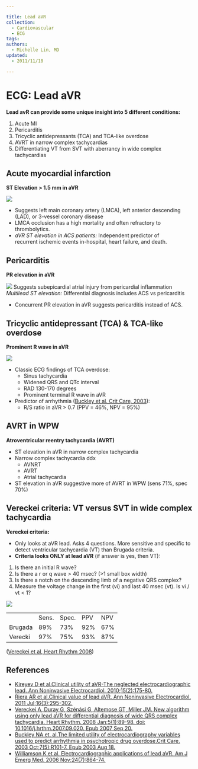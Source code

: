```yaml
---

title: Lead aVR
collection:
  - Cardiovascular
  - ECG
tags:
authors:
  - Michelle Lin, MD
updated:
  - 2011/11/18

---
```


# ECG: Lead aVR

**Lead avR can provide some unique insight into 5 different conditions:**

1.  Acute MI
2.  Pericarditis
3.  Tricyclic antidepressants (TCA) and TCA-like overdose
4.  AVRT in narrow complex tachycardias
5.  Differentiating VT from SVT with aberrancy in wide complex tachycardias

## Acute myocardial infarction

**ST Elevation &gt; 1.5 mm in aVR**

![](https://d2p53dh3qxfm0x.cloudfront.net/uploads/img/1jx/5/m/1eeb56c3-d374-5f38-a76a-fdf96b8143de/640.png)
-   Suggests left main coronary artery (LMCA), left anterior descending (LAD), or 3-vessel coronary disease
-   LMCA occlusion has a high mortality and often refractory to thrombolytics.
-   *aVR ST elevation in ACS patients:* Independent predictor of recurrent ischemic events in-hospital, heart failure, and death. 

## Pericarditis

**PR elevation in aVR**

![](https://d2p53dh3qxfm0x.cloudfront.net/uploads/img/1jx/5/m/657c2042-7ed2-5d25-af9d-1d157a9e3325/640.png)
Suggests subepicardial atrial injury from pericardial inflammation
*Multilead ST elevation:* Differential diagnosis includes ACS vs pericarditis 
-   Concurrent PR elevation in aVR suggests pericarditis instead of ACS. 

## Tricyclic antidepressant (TCA) & TCA-like overdose

**Prominent R wave in aVR**

![](https://d2p53dh3qxfm0x.cloudfront.net/uploads/img/1jx/5/m/6e877e8c-8687-5577-a681-2342f1138c18/640.png)
-   Classic ECG findings of TCA overdose:
    -   Sinus tachycardia
    -   Widened QRS and QTc interval
    -   RAD 130-170 degrees
    -   Prominent terminal R wave in aVR
-   Predictor of arrhythmia ([Buckley et al. Crit Care, 2003](http://www.ncbi.nlm.nih.gov/pubmed/12974977)):
    -   R/S ratio in aVR &gt; 0.7 (PPV = 46%, NPV = 95%)

## AVRT in WPW

**Atroventricular reentry tachycardia (AVRT)**

-   ST elevation in aVR in narrow complex tachycardia
-   Narrow complex tachycardia ddx
    -   AVNRT
    -   AVRT
    -   Atrial tachycardia
-   ST elevation in aVR suggestive more of AVRT in WPW (sens 71%, spec 70%)

## Vereckei criteria: VT versus SVT in wide complex tachycardia

**Vereckei criteria:** 

-   Only looks at aVR lead. Asks 4 questions. More sensitive and specific to detect ventricular tachycardia (VT) than Brugada criteria.
-   **Criteria looks ONLY at lead aVR** (if answer is yes, then VT):

1.  Is there an initial R wave?
2.  Is there a r or q wave &gt; 40 msec? (&gt;1 small box width)
3.  Is there a notch on the descending limb of a negative QRS complex?
4.  Measure the voltage change in the first (vi) and last 40 msec (vt). Is vi / vt &lt; 1?

![](https://d2p53dh3qxfm0x.cloudfront.net/uploads/img/1jx/5/m/dfcb57e1-ad21-5400-847b-09a147e46715/640.png)

|         |       |       |     |     |
|---------|-------|-------|-----|-----|
|         | Sens. | Spec. | PPV | NPV |
| Brugada | 89%   | 73%   | 92% | 67% |
| Verecki | 97%   | 75%   | 93% | 87% |

([Vereckei et al, Heart Rhythm 2008](http://www.ncbi.nlm.nih.gov/pubmed/18180024))

## References

-   [Kireyev D et al.Clinical utility of aVR-The neglected electrocardiographic lead. Ann Noninvasive Electrocardiol. 2010;15(2):175-80.](http://www.ncbi.nlm.nih.gov/pubmed/20522059)
-   [Riera AR et al.Clinical value of lead aVR. Ann Noninvasive Electrocardiol. 2011 Jul;16(3):295-302.](http://www.ncbi.nlm.nih.gov/pubmed/21762258)
-   [Vereckei A, Duray G, Szénási G, Altemose GT, Miller JM. New algorithm using only lead aVR for differential diagnosis of wide QRS complex tachycardia. Heart Rhythm. 2008 Jan;5(1):89-98. doi: 10.1016/j.hrthm.2007.09.020. Epub 2007 Sep 20.](http://www.ncbi.nlm.nih.gov/pubmed/18180024)
-   [Buckley NA et. al.The limited utility of electrocardiography variables used to predict arrhythmia in psychotropic drug overdose.Crit Care. 2003 Oct;7(5):R101-7. Epub 2003 Aug 18.](http://www.ncbi.nlm.nih.gov/pubmed/12974977)
-   [Williamson K et al. Electrocardiographic applications of lead aVR. Am J Emerg Med. 2006 Nov;24(7):864-74.](http://www.ncbi.nlm.nih.gov/pubmed/17098112)
